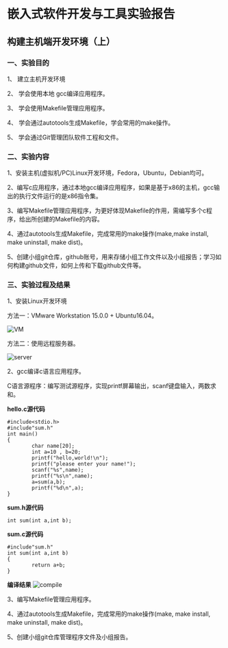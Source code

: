 # 嵌入式软件开发与工具实验报告
## 构建主机端开发环境（上）
### 一、实验目的
1、	建立主机开发环境

2、	学会使用本地 gcc编译应用程序。

3、	学会使用Makefile管理应用程序。

4、	学会通过autotools生成Makefile，学会常用的make操作。

5、	学会通过Git管理团队软件工程和文件。

### 二、实验内容
1、安装主机(虚拟机/PC)Linux开发环境，Fedora，Ubuntu，Debian均可。

2、编写c应用程序，通过本地gcc编译应用程序，如果是基于x86的主机，gcc输出的执行文件运行的是x86指令集。

3、编写Makefile管理应用程序，为更好体现Makefile的作用，需编写多个c程序，给出所创建的Makefile的内容。

4、通过autotools生成Makefile，完成常用的make操作(make,make install, make uninstall, make dist)。

5、创建小组git仓库，github账号，用来存储小组工作文件以及小组报告；学习如何构建github文件，如何上传和下载github文件等。

### 三、实验过程及结果
1、安装Linux开发环境

方法一：VMware Workstation 15.0.0 + Ubuntu16.04。

![VM](https://github.com/SpursLipu/Embedded-software-development-technology-and-tools-/blob/master/coursework1/images/VM.png)

方法二：使用远程服务器。

![server](https://github.com/SpursLipu/Embedded-software-development-technology-and-tools-/blob/master/coursework1/images/server.png)

2、gcc编译c语言应用程序。

C语言源程序：编写测试源程序，实现printf屏幕输出，scanf键盘输入，两数求和。

**hello.c源代码**
```
#include<stdio.h>
#include"sum.h"
int main()
{
        char name[20];
        int a=10 , b=20;
        printf("hello,world!\n");
        printf("please enter your name!");
        scanf("%s",name);
        printf("%s\n",name);
        a=sum(a,b);
        printf("%d\n",a);
}
```
**sum.h源代码**
```
int sum(int a,int b);

```
**sum.c源代码**
```
#include"sum.h"
int sum(int a,int b)
{
        return a+b;
}
```
**编译结果**
![compile](https://github.com/SpursLipu/Embedded-software-development-technology-and-tools-/blob/master/coursework1/images/compile.png)




3、编写Makefile管理应用程序。

4、通过autotools生成Makefile，完成常用的make操作(make, make install, make uninstall, make dist)。

5、创建小组git仓库管理程序文件及小组报告。
